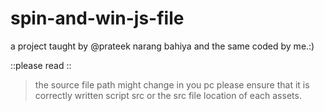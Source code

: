 # spin-and-win-js-file
a project  taught  by @prateek narang bahiya and the same coded by me.:)

::please read ::
 >the source file path might change in you pc
 >please ensure that it is correctly written script src or the src file location of each assets.
